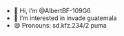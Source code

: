 - 👋 Hi, I’m @AlbertBF-109G6
- 👀 I’m interested in invade guatemala
- 😄 Pronouns: sd.kfz.234/2 puma

<!---
AlbertBF-109G6/AlbertBF-109G6 is a ✨ special ✨ repository because its `README.md` (this file) appears on your GitHub profile.
You can click the Preview link to take a look at your changes.
--->
